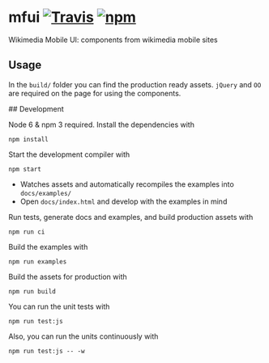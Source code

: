 # mfui [![Travis](https://img.shields.io/travis/joakin/mfui.svg?maxAge=2592000)]() [![npm](https://img.shields.io/npm/v/mfui.svg?maxAge=2592000)]()

Wikimedia Mobile UI: components from wikimedia mobile sites

## Usage

In the `build/` folder you can find the production ready assets. `jQuery` and
`OO` are required on the page for using the components.

## Development

Node 6 & npm 3 required. Install the dependencies with

    npm install

Start the development compiler with

    npm start

* Watches assets and automatically recompiles the examples into
  `docs/examples/`
* Open `docs/index.html` and develop with the examples in mind

Run tests, generate docs and examples, and build production assets with

    npm run ci

Build the examples with

    npm run examples

Build the assets for production with

    npm run build

You can run the unit tests with

    npm run test:js

Also, you can run the units continuously with

    npm run test:js -- -w
